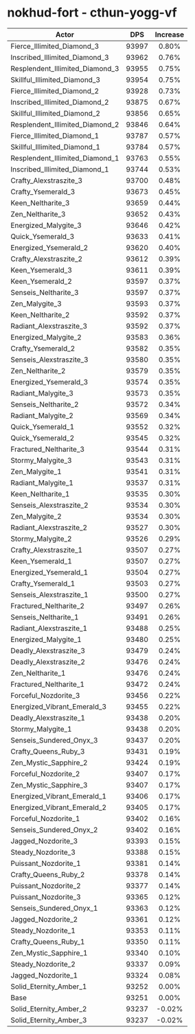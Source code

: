 # nokhud-fort - cthun-yogg-vf
| Actor | DPS | Increase |
|---|:---:|:---:|
|Fierce_Illimited_Diamond_3|93997|0.80%|
|Inscribed_Illimited_Diamond_3|93962|0.76%|
|Resplendent_Illimited_Diamond_3|93955|0.75%|
|Skillful_Illimited_Diamond_3|93954|0.75%|
|Fierce_Illimited_Diamond_2|93928|0.73%|
|Inscribed_Illimited_Diamond_2|93875|0.67%|
|Skillful_Illimited_Diamond_2|93856|0.65%|
|Resplendent_Illimited_Diamond_2|93846|0.64%|
|Fierce_Illimited_Diamond_1|93787|0.57%|
|Skillful_Illimited_Diamond_1|93784|0.57%|
|Resplendent_Illimited_Diamond_1|93763|0.55%|
|Inscribed_Illimited_Diamond_1|93744|0.53%|
|Crafty_Alexstraszite_3|93700|0.48%|
|Crafty_Ysemerald_3|93673|0.45%|
|Keen_Neltharite_3|93659|0.44%|
|Zen_Neltharite_3|93652|0.43%|
|Energized_Malygite_3|93646|0.42%|
|Quick_Ysemerald_3|93633|0.41%|
|Energized_Ysemerald_2|93620|0.40%|
|Crafty_Alexstraszite_2|93612|0.39%|
|Keen_Ysemerald_3|93611|0.39%|
|Keen_Ysemerald_2|93597|0.37%|
|Senseis_Neltharite_3|93597|0.37%|
|Zen_Malygite_3|93593|0.37%|
|Keen_Neltharite_2|93592|0.37%|
|Radiant_Alexstraszite_3|93592|0.37%|
|Energized_Malygite_2|93583|0.36%|
|Crafty_Ysemerald_2|93582|0.35%|
|Senseis_Alexstraszite_3|93580|0.35%|
|Zen_Neltharite_2|93579|0.35%|
|Energized_Ysemerald_3|93574|0.35%|
|Radiant_Malygite_3|93573|0.35%|
|Senseis_Neltharite_2|93572|0.34%|
|Radiant_Malygite_2|93569|0.34%|
|Quick_Ysemerald_1|93552|0.32%|
|Quick_Ysemerald_2|93545|0.32%|
|Fractured_Neltharite_3|93544|0.31%|
|Stormy_Malygite_3|93543|0.31%|
|Zen_Malygite_1|93541|0.31%|
|Radiant_Malygite_1|93537|0.31%|
|Keen_Neltharite_1|93535|0.30%|
|Senseis_Alexstraszite_2|93534|0.30%|
|Zen_Malygite_2|93534|0.30%|
|Radiant_Alexstraszite_2|93527|0.30%|
|Stormy_Malygite_2|93526|0.29%|
|Crafty_Alexstraszite_1|93507|0.27%|
|Keen_Ysemerald_1|93507|0.27%|
|Energized_Ysemerald_1|93504|0.27%|
|Crafty_Ysemerald_1|93503|0.27%|
|Senseis_Alexstraszite_1|93500|0.27%|
|Fractured_Neltharite_2|93497|0.26%|
|Senseis_Neltharite_1|93491|0.26%|
|Radiant_Alexstraszite_1|93488|0.25%|
|Energized_Malygite_1|93480|0.25%|
|Deadly_Alexstraszite_3|93479|0.24%|
|Deadly_Alexstraszite_2|93476|0.24%|
|Zen_Neltharite_1|93476|0.24%|
|Fractured_Neltharite_1|93472|0.24%|
|Forceful_Nozdorite_3|93456|0.22%|
|Energized_Vibrant_Emerald_3|93455|0.22%|
|Deadly_Alexstraszite_1|93438|0.20%|
|Stormy_Malygite_1|93438|0.20%|
|Senseis_Sundered_Onyx_3|93437|0.20%|
|Crafty_Queens_Ruby_3|93431|0.19%|
|Zen_Mystic_Sapphire_2|93424|0.19%|
|Forceful_Nozdorite_2|93407|0.17%|
|Zen_Mystic_Sapphire_3|93407|0.17%|
|Energized_Vibrant_Emerald_1|93406|0.17%|
|Energized_Vibrant_Emerald_2|93405|0.17%|
|Forceful_Nozdorite_1|93402|0.16%|
|Senseis_Sundered_Onyx_2|93402|0.16%|
|Jagged_Nozdorite_3|93393|0.15%|
|Steady_Nozdorite_3|93388|0.15%|
|Puissant_Nozdorite_1|93381|0.14%|
|Crafty_Queens_Ruby_2|93378|0.14%|
|Puissant_Nozdorite_2|93377|0.14%|
|Puissant_Nozdorite_3|93365|0.12%|
|Senseis_Sundered_Onyx_1|93363|0.12%|
|Jagged_Nozdorite_2|93361|0.12%|
|Steady_Nozdorite_1|93353|0.11%|
|Crafty_Queens_Ruby_1|93350|0.11%|
|Zen_Mystic_Sapphire_1|93340|0.10%|
|Steady_Nozdorite_2|93337|0.09%|
|Jagged_Nozdorite_1|93324|0.08%|
|Solid_Eternity_Amber_1|93252|0.00%|
|Base|93251|0.00%|
|Solid_Eternity_Amber_2|93237|-0.02%|
|Solid_Eternity_Amber_3|93237|-0.02%|

